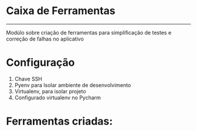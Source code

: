 # Caixa de Ferramentas
____

Modúlo sobre criação de ferramentas para simplificação de testes e correção de falhas no aplicativo

# Configuração

1. Chave SSH
2. Pyenv para Isolar ambiente de desenvolvimento
3. Virtualenv, para isolar projeto
4. Configurado virtualenv no Pycharm

# Ferramentas criadas:

